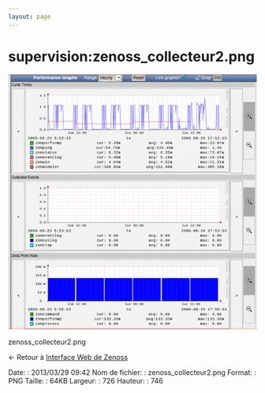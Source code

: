 ```yaml
---
layout: page
---
```


supervision:zenoss\_collecteur2.png
===================================

[![zenoss\_collecteur2.png](../../assets/media/supervision/zenoss_collecteur2.png@cache=&w=681&h=700 "zenoss_collecteur2.png")](../../assets/media/supervision/zenoss_collecteur2.png@cache= "Afficher le fichier original")

zenoss\_collecteur2.png

← Retour à [Interface Web de
Zenoss](../../zenoss/zenoss-interface.html "zenoss:zenoss-interface")

Date:
:   2013/03/29 09:42
Nom de fichier:
:   zenoss\_collecteur2.png
Format:
:   PNG
Taille:
:   64KB
Largeur:
:   726
Hauteur:
:   746


